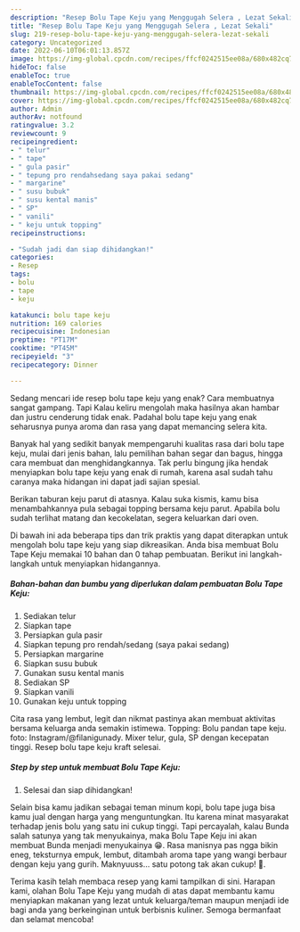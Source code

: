 ```yaml
---
description: "Resep Bolu Tape Keju yang Menggugah Selera , Lezat Sekali"
title: "Resep Bolu Tape Keju yang Menggugah Selera , Lezat Sekali"
slug: 219-resep-bolu-tape-keju-yang-menggugah-selera-lezat-sekali
category: Uncategorized
date: 2022-06-10T06:01:13.857Z
image: https://img-global.cpcdn.com/recipes/ffcf0242515ee08a/680x482cq70/bolu-tape-keju-foto-resep-utama.jpg
hideToc: false
enableToc: true
enableTocContent: false
thumbnail: https://img-global.cpcdn.com/recipes/ffcf0242515ee08a/680x482cq70/bolu-tape-keju-foto-resep-utama.jpg
cover: https://img-global.cpcdn.com/recipes/ffcf0242515ee08a/680x482cq70/bolu-tape-keju-foto-resep-utama.jpg
author: Admin
authorAv: notfound
ratingvalue: 3.2
reviewcount: 9
recipeingredient:
- " telur"
- " tape"
- " gula pasir"
- " tepung pro rendahsedang saya pakai sedang"
- " margarine"
- " susu bubuk"
- " susu kental manis"
- " SP"
- " vanili"
- " keju untuk topping"
recipeinstructions:

- "Sudah jadi dan siap dihidangkan!"
categories:
- Resep
tags:
- bolu
- tape
- keju

katakunci: bolu tape keju 
nutrition: 169 calories
recipecuisine: Indonesian
preptime: "PT17M"
cooktime: "PT45M"
recipeyield: "3"
recipecategory: Dinner

---
```



Sedang mencari ide resep bolu tape keju yang enak? Cara membuatnya sangat gampang. Tapi Kalau keliru mengolah maka hasilnya akan hambar dan justru cenderung tidak enak. Padahal bolu tape keju yang enak seharusnya punya aroma dan rasa yang dapat memancing selera kita.


Banyak hal yang sedikit banyak mempengaruhi kualitas rasa dari bolu tape keju, mulai dari jenis bahan, lalu pemilihan bahan segar dan bagus, hingga cara membuat dan menghidangkannya. Tak perlu bingung jika hendak menyiapkan bolu tape keju yang enak di rumah, karena asal sudah tahu caranya maka hidangan ini dapat jadi sajian spesial.

Berikan taburan keju parut di atasnya. Kalau suka kismis, kamu bisa menambahkannya pula sebagai topping bersama keju parut. Apabila bolu sudah terlihat matang dan kecokelatan, segera keluarkan dari oven.


Di bawah ini ada beberapa tips dan trik praktis yang dapat diterapkan untuk mengolah bolu tape keju yang siap dikreasikan. Anda bisa membuat Bolu Tape Keju memakai 10 bahan dan 0 tahap pembuatan. Berikut ini langkah-langkah untuk menyiapkan hidangannya.

<!--inarticleads1-->

##### Bahan-bahan dan bumbu yang diperlukan dalam pembuatan Bolu Tape Keju:

1. Sediakan  telur
1. Siapkan  tape
1. Persiapkan  gula pasir
1. Siapkan  tepung pro rendah/sedang (saya pakai sedang)
1. Persiapkan  margarine
1. Siapkan  susu bubuk
1. Gunakan  susu kental manis
1. Sediakan  SP
1. Siapkan  vanili
1. Gunakan  keju untuk topping


Cita rasa yang lembut, legit dan nikmat pastinya akan membuat aktivitas bersama keluarga anda semakin istimewa. Topping: Bolu pandan tape keju. foto: Instagram/@filanigunady. Mixer telur, gula, SP dengan kecepatan tinggi. Resep bolu tape keju kraft selesai. 

<!--inarticleads2-->

##### Step by step untuk membuat Bolu Tape Keju:


1. Selesai dan siap dihidangkan!

Selain bisa kamu jadikan sebagai teman minum kopi, bolu tape juga bisa kamu jual dengan harga yang menguntungkan. Itu karena minat masyarakat terhadap jenis bolu yang satu ini cukup tinggi. Tapi percayalah, kalau Bunda salah satunya yang tak menyukainya, maka Bolu Tape Keju ini akan membuat Bunda menjadi menyukainya 😁. Rasa manisnya pas ngga bikin eneg, teksturnya empuk, lembut, ditambah aroma tape yang wangi berbaur dengan keju yang gurih. Maknyuuss… satu potong tak akan cukup! 🥰. 

Terima kasih telah membaca resep yang kami tampilkan di sini. Harapan kami, olahan Bolu Tape Keju yang mudah di atas dapat membantu kamu menyiapkan makanan yang lezat untuk keluarga/teman maupun menjadi ide bagi anda yang berkeinginan untuk berbisnis kuliner. Semoga bermanfaat dan selamat mencoba!

